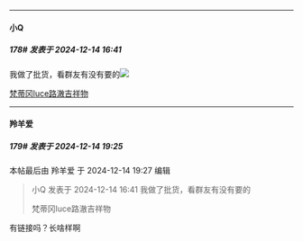 ﻿
*****

####  小Q  
##### 178#       发表于 2024-12-14 16:41

我做了批货，看群友有没有要的<img src="https://static.saraba1st.com/image/smiley/face2017/031.png" referrerpolicy="no-referrer">

[梵蒂冈luce路澈吉祥物](https://item.taobao.com/item.htm?ft=t&amp;id=861636444343)


*****

####  羚羊爱  
##### 179#       发表于 2024-12-14 19:25

 本帖最后由 羚羊爱 于 2024-12-14 19:27 编辑 
<blockquote>小Q 发表于 2024-12-14 16:41
我做了批货，看群友有没有要的

梵蒂冈luce路澈吉祥物</blockquote>

有链接吗？长啥样啊

